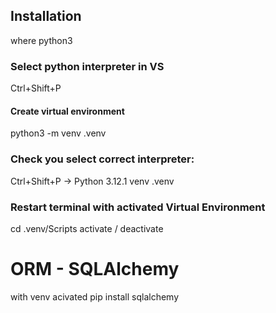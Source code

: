 
## Installation
where python3

### Select python interpreter in VS
Ctrl+Shift+P

#### Create virtual environment
python3 -m venv .venv

### Check you select correct interpreter:
Ctrl+Shift+P -> Python 3.12.1 venv .venv

### Restart terminal with activated Virtual Environment
cd  .venv/Scripts
activate / deactivate


# ORM - SQLAlchemy 
with venv acivated
pip install sqlalchemy





